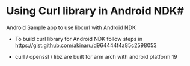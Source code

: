 # Using Curl library in Android NDK#


Android Sample app to use libcurl with Android NDK

* To build curl library for Android NDK follow steps in https://gist.github.com/akinaru/d964444f4a85c2598053

* curl / openssl / libz are built for arm arch with android platform 19

